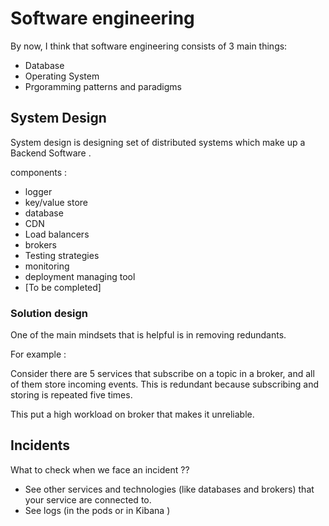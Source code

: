 # Software engineering

By now, I think that software engineering consists of 3 main things:

* Database
* Operating System
* Prgoramming patterns and paradigms

## System Design 

System design is designing set of distributed systems which make up 
a Backend Software .

components : 
* logger
* key/value store
* database
* CDN
* Load balancers
* brokers
* Testing strategies
* monitoring
* deployment managing tool
* [To be completed]

### Solution design 

One of the main mindsets that is helpful is in removing redundants. 

For example : 

Consider there are 5 services that subscribe on a topic in a broker, and all of them store incoming events. This is redundant because subscribing and storing is repeated five times. 

This put a high workload on broker that makes it unreliable. 

## Incidents 

What to check when we face an incident ?? 
* See other services and technologies (like databases and brokers) that your service are connected to. 
* See logs (in the pods or in Kibana )
